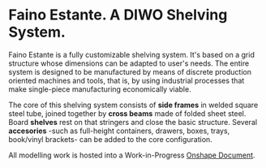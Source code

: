 # Faino Estante. A DIWO Shelving System.

Faino Estante is a fully customizable shelving system. It's based on a grid structure whose dimensions can be adapted to user's needs. The entire system is designed to be manufactured by means of discrete production oriented machines and tools, that is, by using industrial processes that make single-piece manufacturing economically viable.

The core of this shelving system consists of **side frames** in welded square steel tube, joined together by **cross beams** made of folded sheet steel. Board **shelves** rest on that stringers and close the basic structure. Several **accesories** -such as full-height containers, drawers, boxes, trays, book/vinyl brackets- can be added to the core configuration.

All modelling work is hosted into a Work-in-Progress [Onshape Document](https://cad.onshape.com/documents/d7ff6031ddc7554d73ed1af8/w/cea366a2ab38cc04bef6ae4f/e/9512fa38eaa79421c6e9f9bf).
